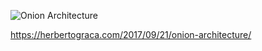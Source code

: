 ![Onion Architecture]([https://example.com/path/to/image.png](https://herbertograca.com/wp-content/uploads/2017/03/2008-onion-architecture5.png))


https://herbertograca.com/2017/09/21/onion-architecture/
